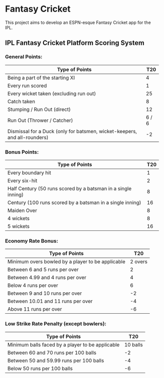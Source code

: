 # Fantasy Cricket
This project aims to develop an ESPN-esque Fantasy Cricket app for the IPL.

## IPL Fantasy Cricket Platform Scoring System

### General Points:

| **Type of Points**                                          | **T20**  |
|-------------------------------------------------------------|----------|
| Being a part of the starting XI                             | 4        |
| Every run scored                                            | 1        |
| Every wicket taken (excluding run out)                      | 25       |
| Catch taken                                                 | 8        |
| Stumping / Run Out (direct)                                 | 12       |
| Run Out (Thrower / Catcher)                                 | 6 / 6    |
| Dismissal for a Duck (only for batsmen, wicket-keepers, and all-rounders) | -2       |

### Bonus Points:

| **Type of Points**                                          | **T20**  |
|-------------------------------------------------------------|----------|
| Every boundary hit                                          | 1        |
| Every six-hit                                               | 2        |
| Half Century (50 runs scored by a batsman in a single inning) | 8        |
| Century (100 runs scored by a batsman in a single inning)   | 16       |
| Maiden Over                                                 | 8        |
| 4 wickets                                                   | 8        |
| 5 wickets                                                   | 16       |

### Economy Rate Bonus:

| **Type of Points**                                          | **T20**  |
|-------------------------------------------------------------|----------|
| Minimum overs bowled by a player to be applicable           | 2 overs  |
| Between 6 and 5 runs per over                               | 2        |
| Between 4.99 and 4 runs per over                            | 4        |
| Below 4 runs per over                                       | 6        |
| Between 9 and 10 runs per over                              | -2       |
| Between 10.01 and 11 runs per over                          | -4       |
| Above 11 runs per over                                      | -6       |

### Low Strike Rate Penalty (except bowlers):

| **Type of Points**                                          | **T20**  |
|-------------------------------------------------------------|----------|
| Minimum balls faced by a player to be applicable            | 10 balls |
| Between 60 and 70 runs per 100 balls                        | -2       |
| Between 50 and 59.99 runs per 100 balls                     | -4       |
| Below 50 runs per 100 balls                                 | -6       |

